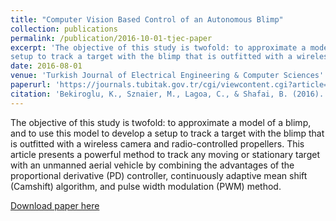 ```yaml
---
title: "Computer Vision Based Control of an Autonomous Blimp"
collection: publications
permalink: /publication/2016-10-01-tjec-paper
excerpt: 'The objective of this study is twofold: to approximate a model of a blimp, and to use this model to develop a
setup to track a target with the blimp that is outfitted with a wireless camera and radio-controlled propellers.'
date: 2016-08-01
venue: 'Turkish Journal of Electrical Engineering & Computer Sciences'
paperurl: 'https://journals.tubitak.gov.tr/cgi/viewcontent.cgi?article=2548&context=elektrik'
citation: 'Bekiroglu, K., Sznaier, M., Lagoa, C., & Shafai, B. (2016). Computer vision-based control of an autonomous blimp. Turkish Journal of Electrical Engineering and Computer Sciences, 24(5), 4015-4026.'
---
```

The objective of this study is twofold: to approximate a model of a blimp, and to use this model to develop a
setup to track a target with the blimp that is outfitted with a wireless camera and radio-controlled propellers. This article
presents a powerful method to track any moving or stationary target with an unmanned aerial vehicle by combining the
advantages of the proportional derivative (PD) controller, continuously adaptive mean shift (Camshift) algorithm, and
pulse width modulation (PWM) method.

[Download paper here](https://journals.tubitak.gov.tr/cgi/viewcontent.cgi?article=2548&context=elektrik)
